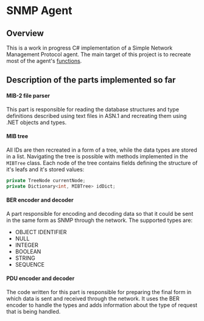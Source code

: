 # SNMP Agent

## Overview
This is a work in progress C# implementation of a Simple Network Management Protocol agent. The main target of this project is to recreate most of the agent's [functions](https://www.manageengine.com/network-monitoring/what-is-snmp.html).
 
## Description of the parts implemented so far
#### MIB-2 file parser
This part is responsible for reading the database structures and type definitions described using text files in ASN.1 and recreating them using .NET objects and types. 
#### MIB tree
All IDs are then recreated in a form of a tree, while the data types are stored in a list. Navigating the tree is possible with methods implemented in the ```MIBTree``` class. Each node of the tree contains fields defining the structure of it's leafs and it's stored values:
```csharp
private TreeNode currentNode;
private Dictionary<int, MIBTree> idDict;
```
#### BER encoder and decoder
A part responsible for encoding and decoding data so that it could be sent in the same form as SNMP through the network. The supported types are: 
* OBJECT IDENTIFIER
* NULL
* INTEGER
* BOOLEAN
* STRING
* SEQUENCE

#### PDU encoder and decoder
The code written for this part is responsible for preparing the final form in which data is sent and received through the network. It uses the BER encoder to handle the types and adds information about the type of request that is being handled.
